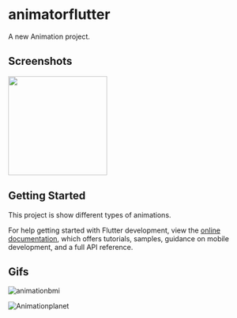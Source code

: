 # animatorflutter

A new Animation project.

## Screenshots

<img src="https://user-images.githubusercontent.com/102577515/169677518-a68b80ff-1157-40ff-9ba4-3c0072ca5fba.png" width=200/>

## Getting Started

This project is show different types of animations.

For help getting started with Flutter development, view the
[online documentation](https://docs.flutter.dev/), which offers tutorials,
samples, guidance on mobile development, and a full API reference.


## Gifs

![animationbmi](https://user-images.githubusercontent.com/102577515/169678146-c06e7ae1-4c9e-4c80-9652-1c128b49223b.gif)

![Animationplanet](https://user-images.githubusercontent.com/102577515/169678152-7891964b-191c-46c7-baf8-2575847da0c9.gif)

